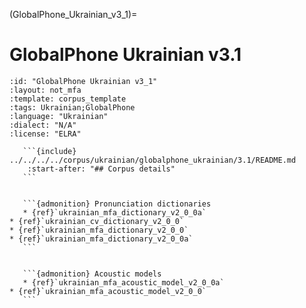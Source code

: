 
(GlobalPhone_Ukrainian_v3_1)=
# GlobalPhone Ukrainian v3.1

``````{corpus} GlobalPhone Ukrainian v3.1
:id: "GlobalPhone Ukrainian v3_1"
:layout: not_mfa
:template: corpus_template
:tags: Ukrainian;GlobalPhone
:language: "Ukrainian"
:dialect: "N/A"
:license: "ELRA"

   ```{include} ../../../../corpus/ukrainian/globalphone_ukrainian/3.1/README.md
    :start-after: "## Corpus details"
   ```


   ```{admonition} Pronunciation dictionaries
   * {ref}`ukrainian_mfa_dictionary_v2_0_0a`
* {ref}`ukrainian_cv_dictionary_v2_0_0`
* {ref}`ukrainian_mfa_dictionary_v2_0_0`
* {ref}`ukrainian_mfa_dictionary_v2_0_0a`
   ```


   ```{admonition} Acoustic models
   * {ref}`ukrainian_mfa_acoustic_model_v2_0_0a`
* {ref}`ukrainian_mfa_acoustic_model_v2_0_0`
   ```
``````
